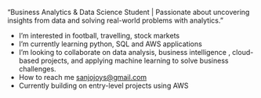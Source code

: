 “Business Analytics & Data Science Student | Passionate about uncovering insights from data and solving real-world problems with analytics.”
-  I’m interested in football, travelling, stock markets
-  I’m currently learning python, SQL and AWS applications
-  I’m looking to collaborate on data analysis, business intelligence , cloud-based projects, and applying machine learning to solve business challenges.
-  How to reach me sanjojoys@gmail.com
- Currently building on entry-level projects using AWS
<!---
sanjojoys/sanjojoys is a ✨ special ✨ repository because its `README.md` (this file) appears on your GitHub profile.
You can click the Preview link to take a look at your changes.
--->
